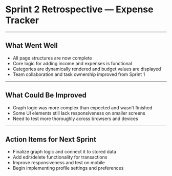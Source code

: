 # Sprint 2 Retrospective — Expense Tracker

---

## What Went Well

- All page structures are now complete
- Core logic for adding income and expenses is functional
- Categories are dynamically rendered and budget values are displayed
- Team collaboration and task ownership improved from Sprint 1

---

## What Could Be Improved

- Graph logic was more complex than expected and wasn’t finished
- Some UI elements still lack responsiveness on smaller screens
- Need to test more thoroughly across browsers and devices

---

## Action Items for Next Sprint

- Finalize graph logic and connect it to stored data
- Add edit/delete functionality for transactions
- Improve responsiveness and test on mobile
- Begin implementing profile settings and preferences
